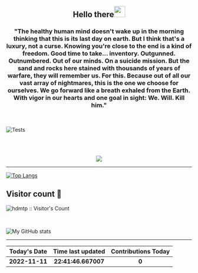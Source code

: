 
<h2 align="center">Hello there<img src="https://user-images.githubusercontent.com/88626025/135751180-b3d128a5-ba6f-496d-a6d0-1503b568ee88.gif" width="30px" height="30px"></h2>
<h3 align="center" margin=30px>
"The healthy human mind doesn't wake up in the morning thinking that this is its last day on earth. But I think that's a luxury, not a curse. Knowing you're close to the end is a kind of freedom. Good time to take... inventory. Outgunned. Outnumbered. Out of our minds. On a suicide mission. But the sand and rocks here stained with thousands of years of warfare, they will remember us. For this. Because out of all our vast array of nightmares, this is the one we choose for ourselves. We go forward like a breath exhaled from the Earth. With vigor in our hearts and one goal in sight: We. Will. Kill him."
</h3>
<br>

![Tests](https://github.com/hDmtP/hDmtP/actions/workflows/main.yml/badge.svg)

<br>
<br>
<p align="center">
<img src="https://user-images.githubusercontent.com/65482473/153423543-58f8ef09-79db-4712-b62d-6279ad5116af.gif" align="center">
</p>

<hr>

[![Top Langs](https://github-readme-stats.vercel.app/api/top-langs/?username=hDmtP&langs_count=12)](https://github.com/hDmtP/github-readme-stats)

<h2> Visitor count 👀</h2>

<p><img src="https://profile-counter.glitch.me/{hdmtp}/count.svg" alt="hdmtp :: Visitor's Count" /></p>

<br>

![My GitHub stats](https://github-readme-stats.vercel.app/api?username=hdmtp&show_icons=true&theme=radical) 

<hr>

Today's Date |Time last updated      | Contributions Today
:--------------:|:----------------:|:-------------:
**2022-11-11**| **22:41:46.667007** | **0**
